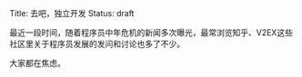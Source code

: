 Title: 去吧，独立开发
Status: draft

最近一段时间，随着程序员中年危机的新闻多次曝光，最常浏览知乎、V2EX这些社区里关于程序员发展的发问和讨论也多了不少。

大家都在焦虑。	

